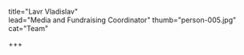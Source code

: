 title="Lavr Vladislav"    
lead="Media and Fundraising Coordinator"
thumb="person-005.jpg"   
cat="Team"

+++
